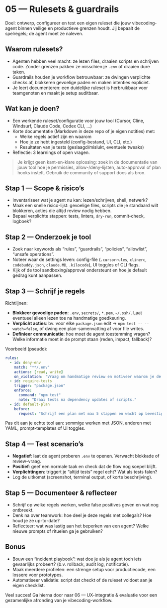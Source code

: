 # 05 — Rulesets & guardrails

Doel: ontwerp, configureer en test een eigen ruleset die jouw vibecoding-agent binnen veilige en productieve grenzen houdt. Jij bepaalt de spelregels; de agent moet ze naleven.

## Waarom rulesets?
- Agenten hebben veel macht: ze lezen files, draaien scripts en schrijven code. Zonder grenzen pakken ze misschien je `.env` of draaien dure taken.
- Guardrails houden je workflow betrouwbaar: ze dwingen verplichte checks af, blokkeren gevoelige paden en maken intenties expliciet.
- Je leert documenteren: een duidelijke ruleset is herbruikbaar voor teamgenoten en maakt je setup auditbaar.

## Wat kan je doen?
- Een werkende ruleset/configuratie voor jouw tool (Cursor, Cline, Windsurf, Claude Code, Codex CLI, …)
- Korte documentatie (Markdown in deze repo of je eigen notities) met: 
  - Welke regels actief zijn en waarom
  - Hoe je ze hebt ingesteld (config-bestand, UI, CLI, etc.)
  - Resultaten van je tests (geslaagd/mislukt, eventuele tweaks)
- Reflectie: 3 learnings of open vragen.

> Je krijgt geen kant-en-klare oplossing: zoek in de documentatie van jouw tool hoe je permissies, allow-/deny-lijsten, auto-approval of plan hooks instelt. Gebruik de community of support docs als bron.

## Stap 1 — Scope & risico’s
- Inventariseer wat je agent nu kan: lezen/schrijven, shell, netwerk?
- Maak een snelle risico-lijst: gevoelige files, scripts die je standaard wilt blokkeren, acties die altijd review nodig hebben.
- Bepaal verplichte stappen: tests, linters, `dry-run`, commit-check, logboek?

## Stap 2 — Onderzoek je tool
- Zoek naar keywords als “rules”, “guardrails”, “policies”, “allowlist”, “unsafe operations”.
- Noteer waar de settings leven: config-file (`.cursorrules`, `clinerc`, `codebuddy.json`, `claude.MD`, `.kilocode`), UI toggles of CLI flags.
- Kijk of de tool sandboxing/approval ondersteunt en hoe je default gedrag kunt aanpassen.

## Stap 3 — Schrijf je regels
Richtlijnen:
- **Blokkeer gevoelige paden**: `.env`, `secrets/`, `*.pem`, `~/.ssh/`. Laat eventueel alleen lezen toe na handmatige goedkeuring.
- **Verplicht acties**: bv. voor elke `package.json` edit → `npm test -- --watch=false`, of dwing een plan-samenvatting af voor file writes.
- **Definieer communicatie**: hoe moet de agent toestemming vragen? Welke informatie moet in de prompt staan (reden, impact, fallback)?

Voorbeeld (pseudo):
```yaml
rules:
  - id: deny-env
    match: "**/.env"
    actions: [read, write]
    on_violation: "Vraag om handmatige review en motiveer waarom je de secret nodig hebt."
  - id: require-tests
    trigger: "package.json"
    enforce:
      command: "npm test"
      note: "Draai tests na dependency updates of scripts."
  - id: default-plan
    before:
      request: "Schrijf een plan met max 5 stappen en wacht op bevestiging."
```

Pas dit aan je echte tool aan: sommige werken met JSON, anderen met YAML, prompt-templates of UI toggles.

## Stap 4 — Test scenario’s
- **Negatief**: laat de agent proberen `.env` te openen. Verwacht blokkade of review-vraag.
- **Positief**: geef een normale taak en check dat de flow nog soepel blijft.
- **Verplichtingen**: triggert je “altijd tests” regel echt? Wat als tests falen?
- Log de uitkomst (screenshot, terminal output, of korte beschrijving).

## Stap 5 — Documenteer & reflecteer
- Schrijf op welke regels werken, welke false positives geven en wat nog ontbreekt.
- Denk na over teamwork: hoe deel je deze regels met collega’s? Hoe houd je ze up-to-date?
- Reflecteer: wat was lastig aan het beperken van een agent? Welke nieuwe prompts of rituelen ga je gebruiken?

## Bonus
- Bouw een “incident playbook”: wat doe je als je agent toch iets gevaarlijks probeert? (b.v. rollback, audit log, notificatie).
- Maak meerdere profielen: een strenge setup voor productiecode, een lossere voor prototypes.
- Automatiseer validatie: script dat checkt of de ruleset voldoet aan je eigen checklist.

Veel succes! Ga hierna door naar 06 — UX-integratie & evaluatie voor een gezamenlijke afronding van je vibecoding-workflow.

